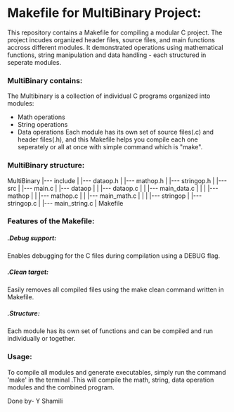 # Makefile for MultiBinary Project:
This repository contains a Makefile for compiling a modular C project. The project incudes organized header files, source files, and main functions accross different modules.
It demonstrated operations using mathematical functions, string manipulation and data handling - each structured in seperate modules.

### MultiBinary contains:
The Multibinary is a collection of individual C programs organized into modules:
* Math operations
* String operations
* Data operations
Each module has its own set of source files(.c) and header files(.h), and this Makefile helps you compile each one seperately or all at once with simple command which is "make".

### MultiBinary structure:

MultiBinary
|--- include
|    |--- dataop.h
|    |--- mathop.h
|    |--- stringop.h
|
|--- src
|    |--- main.c
|    |--- dataop
|    |    |--- dataop.c
|    |    |--- main_data.c
|    |
|    |--- mathop
|    |    |--- mathop.c
|    |    |--- main_math.c
|    |
|    |--- stringop
|         |--- stringop.c
|         |--- main_string.c
|
 Makefile



### Features of the Makefile:
##### .Debug support:
Enables debugging for the C files during compilation using a DEBUG flag.
##### .Clean target:
Easily removes all compiled files using the make clean command written in Makefile.
##### .Structure:
Each module has its own set of functions and can be compiled and run individually or together.

### Usage:
To compile all modules and generate executables, simply run the command 'make' in the terminal .This will compile the math, string, data operation modules and the combined program.


Done by- Y Shamili
